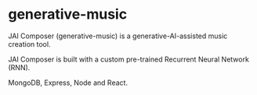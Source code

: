 # generative-music

JAI Composer (generative-music) is a generative-AI-assisted music creation tool.

JAI Composer is built with a custom pre-trained Recurrent Neural Network (RNN).

MongoDB, Express, Node and React.
